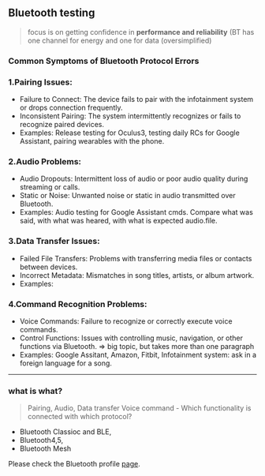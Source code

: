 ## Bluetooth testing

> focus is on getting confidence in **performance and reliability** (BT has one channel for energy and one for data (oversimplified)

### Common Symptoms of Bluetooth Protocol Errors 

### 1.Pairing Issues:

* Failure to Connect: The device fails to pair with the infotainment system or drops connection frequently.
* Inconsistent Pairing: The system intermittently recognizes or fails to recognize paired devices.
* Examples: Release testing for Oculus3, testing daily RCs for Google Assistant, pairing wearables with the phone.
  
### 2.Audio Problems:

* Audio Dropouts: Intermittent loss of audio or poor audio quality during streaming or calls.
* Static or Noise: Unwanted noise or static in audio transmitted over Bluetooth.
* Examples: Audio testing for Google Assistant cmds. Compare what was said, with what was heared, with what is expected audio.file.

### 3.Data Transfer Issues:

* Failed File Transfers: Problems with transferring media files or contacts between devices.
* Incorrect Metadata: Mismatches in song titles, artists, or album artwork.
* Examples: 

### 4.Command Recognition Problems:

* Voice Commands: Failure to recognize or correctly execute voice commands.
* Control Functions: Issues with controlling music, navigation, or other functions via Bluetooth. => big topic, but takes more than one paragraph
* Examples: Google Assitant, Amazon, Fitbit, Infotainment system: ask in a foreign language for a song.

---

### what is what?
> Pairing, Audio, Data transfer Voice command - Which functionality is connected with which protocol?

* Bluetooth Classioc and BLE,
* Bluetooth4,5,
* Bluetooth Mesh

Please check the Bluetooth profile [page](https://trumpfheller.github.io/testing/bt_profiles.html).

